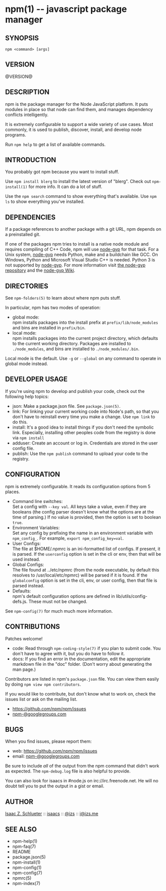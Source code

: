 npm(1) -- javascript package manager
====================================

## SYNOPSIS

    npm <command> [args]

## VERSION

@VERSION@

## DESCRIPTION

npm is the package manager for the Node JavaScript platform.  It puts
modules in place so that node can find them, and manages dependency
conflicts intelligently.

It is extremely configurable to support a wide variety of use cases.
Most commonly, it is used to publish, discover, install, and develop node
programs.

Run `npm help` to get a list of available commands.

## INTRODUCTION

You probably got npm because you want to install stuff.

Use `npm install blerg` to install the latest version of "blerg".  Check out
`npm-install(1)` for more info.  It can do a lot of stuff.

Use the `npm search` command to show everything that's available.
Use `npm ls` to show everything you've installed.

## DEPENDENCIES

If a package references to another package with a git URL, npm depends
on a preinstalled git.

If one of the packages npm tries to install is a native node module and
requires compiling of C++ Code, npm will use
[node-gyp](https://github.com/TooTallNate/node-gyp) for that task.
For a Unix system, [node-gyp](https://github.com/TooTallNate/node-gyp)
needs Python, make and a buildchain like GCC. On Windows,
Python and Microsoft Visual Studio C++ is needed. Python 3 is
not supported by [node-gyp](https://github.com/TooTallNate/node-gyp).
For more information visit
[the node-gyp repository](https://github.com/TooTallNate/node-gyp) and
the [node-gyp Wiki](https://github.com/TooTallNate/node-gyp/wiki).

## DIRECTORIES

See `npm-folders(5)` to learn about where npm puts stuff.

In particular, npm has two modes of operation:

* global mode:  
  npm installs packages into the install prefix at
  `prefix/lib/node_modules` and bins are installed in `prefix/bin`.
* local mode:  
  npm installs packages into the current project directory, which
  defaults to the current working directory.  Packages are installed to
  `./node_modules`, and bins are installed to `./node_modules/.bin`.

Local mode is the default.  Use `-g` or `--global` on any command to
operate in global mode instead.

## DEVELOPER USAGE

If you're using npm to develop and publish your code, check out the
following help topics:

* json:
  Make a package.json file.  See `package.json(5)`.
* link:
  For linking your current working code into Node's path, so that you
  don't have to reinstall every time you make a change.  Use
  `npm link` to do this.
* install:
  It's a good idea to install things if you don't need the symbolic link.
  Especially, installing other peoples code from the registry is done via
  `npm install`
* adduser:
  Create an account or log in.  Credentials are stored in the
  user config file.
* publish:
  Use the `npm publish` command to upload your code to the registry.

## CONFIGURATION

npm is extremely configurable.  It reads its configuration options from
5 places.

* Command line switches:  
  Set a config with `--key val`.  All keys take a value, even if they
  are booleans (the config parser doesn't know what the options are at
  the time of parsing.)  If no value is provided, then the option is set
  to boolean `true`.
* Environment Variables:  
  Set any config by prefixing the name in an environment variable with
  `npm_config_`.  For example, `export npm_config_key=val`.
* User Configs:  
  The file at $HOME/.npmrc is an ini-formatted list of configs.  If
  present, it is parsed.  If the `userconfig` option is set in the cli
  or env, then that will be used instead.
* Global Configs:  
  The file found at ../etc/npmrc (from the node executable, by default
  this resolves to /usr/local/etc/npmrc) will be parsed if it is found.
  If the `globalconfig` option is set in the cli, env, or user config,
  then that file is parsed instead.
* Defaults:  
  npm's default configuration options are defined in
  lib/utils/config-defs.js.  These must not be changed.

See `npm-config(7)` for much much more information.

## CONTRIBUTIONS

Patches welcome!

* code:
  Read through `npm-coding-style(7)` if you plan to submit code.
  You don't have to agree with it, but you do have to follow it.
* docs:
  If you find an error in the documentation, edit the appropriate markdown
  file in the "doc" folder.  (Don't worry about generating the man page.)

Contributors are listed in npm's `package.json` file.  You can view them
easily by doing `npm view npm contributors`.

If you would like to contribute, but don't know what to work on, check
the issues list or ask on the mailing list.

* <https://github.com/npm/npm/issues>
* <npm-@googlegroups.com>

## BUGS

When you find issues, please report them:

* web:
  <https://github.com/npm/npm/issues>
* email:
  <npm-@googlegroups.com>

Be sure to include *all* of the output from the npm command that didn't work
as expected.  The `npm-debug.log` file is also helpful to provide.

You can also look for isaacs in #node.js on irc://irc.freenode.net.  He
will no doubt tell you to put the output in a gist or email.

## AUTHOR

[Isaac Z. Schlueter](http://blog.izs.me/) ::
[isaacs](https://github.com/isaacs/) ::
[@izs](http://twitter.com/izs) ::
<i@izs.me>

## SEE ALSO

* npm-help(1)
* npm-faq(7)
* README
* package.json(5)
* npm-install(1)
* npm-config(1)
* npm-config(7)
* npmrc(5)
* npm-index(7)
